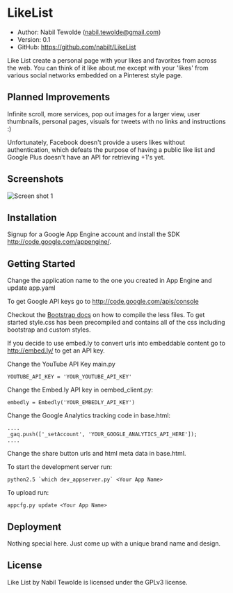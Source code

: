 LikeList
==========================================

* Author:    Nabil Tewolde (<nabil.tewolde@gmail.com>)
* Version:   0.1
* GitHub:    <https://github.com/nabilt/LikeList>

Like List create a personal page with your likes and favorites from across the web. You can think of it like about.me except with your 'likes' from various social networks embedded on a Pinterest style page.

Planned Improvements
--------------------

Infinite scroll, more services, pop out images for a larger view, user thumbnails, personal pages, visuals for tweets with no links and instructions :)

Unfortunately, Facebook doesn't provide a users likes without authentication, which defeats the purpose of having a public like list and Google Plus doesn't have an API for retrieving +1's yet.

Screenshots
-----------

![Screen shot 1](/nabilt/Like-List/raw/master/img/screenshot.png)

Installation
------------

Signup for a Google App Engine account and install the SDK <http://code.google.com/appengine/>.

Getting Started
---------------

Change the application name to the one you created in App Engine and update app.yaml

To get Google API keys go to <http://code.google.com/apis/console>

Checkout the [Bootstrap docs] on how to compile the less files. To get started style.css has been precompiled and contains all of the css including bootstrap and custom styles.

[Bootstrap docs]: http://twitter.github.com/bootstrap/less.html#compiling

If you decide to use embed.ly to convert urls into embeddable content go to <http://embed.ly/> to get an API key.

Change the YouTube API Key main.py

    YOUTUBE_API_KEY = 'YOUR_YOUTUBE_API_KEY'
    
Change the Embed.ly API key in oembed_client.py:

    embedly = Embedly('YOUR_EMBEDLY_API_KEY')

Change the Google Analytics tracking code in base.html:

    ....
    _gaq.push(['_setAccount', 'YOUR_GOOGLE_ANALYTICS_API_HERE']);
    ....

Change the share button urls and html meta data in base.html.

To start the development server run:

    python2.5 `which dev_appserver.py` <Your App Name>

To upload run:

    appcfg.py update <Your App Name>

Deployment
----------

Nothing special here. Just come up with a unique brand name and design.

License
-------

Like List by Nabil Tewolde is licensed under the GPLv3 license.
